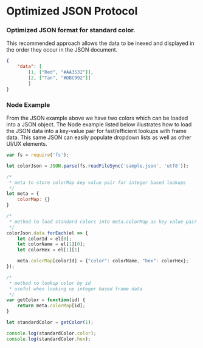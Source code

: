 # Optimized JSON Protocol

### Optimized JSON format for standard color.

This recommended approach allows the data to be inexed and displayed in the order they occur in the JSON document.
```json
{
    "data": [
        [1, ["Red", "#AA3532"]],
        [2, ["Tan", "#DBC992"]]
        ]
}
```

### Node Example
From the JSON example above we have two colors which can be loaded into a JSON object. The Node example listed below illustrates how to load the JSON data into a key-value pair for fast/efficient lookups with frame data. This same JSON can easily populate dropdown lists as well as other UI/UX elements.
```javascript
var fs = require('fs');

let colorJson = JSON.parse(fs.readFileSync('sample.json', 'utf8'));

/*
 * meta to store colorMap key value pair for integer based lookups
 */
let meta = {
    colorMap: {}
}

/*
 * method to load standard colors into meta.colorMap as key value pair
 */
colorJson.data.forEach(el => {
    let colorId = el[0];
    let colorName = el[1][0];
    let colorHex = el[1][1]

    meta.colorMap[colorId] = {"color": colorName, "hex": colorHex}; 
});

/*
 * method to lookup color by id
 * useful when looking up integer based frame data
 */
var getColor = function(id) {
    return meta.colorMap[id];
}

let standardColor = getColor(1);

console.log(standardColor.color);
console.log(standardColor.hex);
```